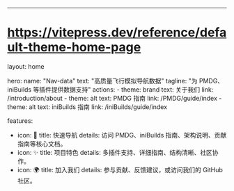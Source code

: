 ---
# https://vitepress.dev/reference/default-theme-home-page
layout: home

hero:
  name: "Nav-data"
  text: "高质量飞行模拟导航数据"
  tagline: "为 PMDG、iniBuilds 等插件提供数据支持"
  actions:
    - theme: brand
      text: 关于我们
      link: /introduction/about
    - theme: alt
      text: PMDG 指南
      link: /PMDG/guide/index
    - theme: alt
      text: iniBuilds 指南
      link: /iniBuilds/guide/index

features:
  - icon: 🧭
    title: 快速导航
    details: 访问 PMDG、iniBuilds 指南、架构说明、贡献指南等核心文档。
  - icon: ✨
    title: 项目特色
    details: 多插件支持、详细指南、结构清晰、社区协作。
  - icon: 🌍
    title: 加入我们
    details: 参与贡献、反馈建议，或访问我们的 GitHub 社区。